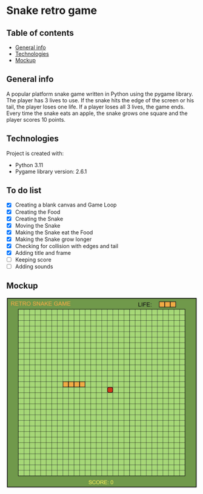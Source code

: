 # Snake retro game

## Table of contents
* [General info](#general-info)
* [Technologies](#technologies)
* [Mockup](#mockup)

## General info

A popular platform snake game written in Python using the pygame library. 
The player has 3 lives to use. If the snake hits the edge of the screen or his tail, 
the player loses one life. If a player loses all 3 lives, the game ends.
Every time the snake eats an apple, the snake grows one square and
 the player scores 10 points.

## Technologies
Project is created with:
* Python 3.11
* Pygame library version: 2.6.1

## To do list
- [X] Creating a blank canvas and Game Loop 
- [X] Creating the Food
- [X] Creating the Snake
- [X] Moving the Snake
- [X] Making the Snake eat the Food
- [X] Making the Snake grow longer
- [X] Checking for collision with edges and tail
- [X] Adding title and frame
- [ ] Keeping score 
- [ ] Adding sounds

## Mockup
![CHEESE!](mockup.jpg)
